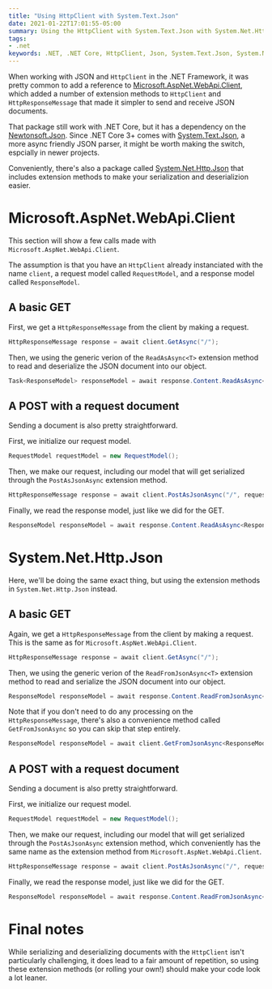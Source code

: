 ```yaml
---
title: "Using HttpClient with System.Text.Json"
date: 2021-01-22T17:01:55-05:00
summary: Using the HttpClient with System.Text.Json with System.Net.Http.Json.
tags:
- .net
keywords: .NET, .NET Core, HttpClient, Json, System.Text.Json, System.Net.Http.Json, Microsoft.AspNet.WebApi.Client
---
```


When working with JSON and `HttpClient` in the .NET Framework, it was pretty common to add a reference to [Microsoft.AspNet.WebApi.Client](https://www.nuget.org/packages/Microsoft.AspNet.WebApi.Client/), which added a number of extension methods to `HttpClient` and `HttpResponseMessage` that made it simpler to send and receive JSON documents.

That package still work with .NET Core, but it has a dependency on the [Newtonsoft.Json](https://www.nuget.org/packages/Newtonsoft.Json/). Since .NET Core 3+ comes with [System.Text.Json](https://docs.microsoft.com/en-us/dotnet/standard/serialization/system-text-json-how-to?pivots=dotnet-5-0), a more async friendly JSON parser, it might be worth making the switch, espcially in newer projects.

Conveniently, there's also a package called [System.Net.Http.Json](https://www.nuget.org/packages/System.Net.Http.Json/) that includes extension methods to make your serialization and deserializion easier.

# Microsoft.AspNet.WebApi.Client

This section will show a few calls made with `Microsoft.AspNet.WebApi.Client`.

The assumption is that you have an `HttpClient` already instanciated with the name `client`, a request model called `RequestModel`, and a response model called `ResponseModel`.

## A basic GET

First, we get a `HttpResponseMessage` from the client by making a request.
```cs
HttpResponseMessage response = await client.GetAsync("/");
```

Then, we using the generic verion of the `ReadAsAsync<T>` extension method to read and deserialize the JSON document into our object.
```cs
Task<ResponseModel> responseModel = await response.Content.ReadAsAsync<ResponseModel>();
```

## A POST with a request document

Sending a document is also pretty straightforward.

First, we initialize our request model.
```cs
RequestModel requestModel = new RequestModel();
```

Then, we make our request, including our model that will get serialized through the `PostAsJsonAsync` extension method.
```cs
HttpResponseMessage response = await client.PostAsJsonAsync("/", requestModel);
```

Finally, we read the response model, just like we did for the GET.
```cs
ResponseModel responseModel = await response.Content.ReadAsAsync<ResponseModel>();
```

# System.Net.Http.Json

Here, we'll be doing the same exact thing, but using the extension methods in `System.Net.Http.Json` instead.

## A basic GET

Again, we get a `HttpResponseMessage` from the client by making a request. This is the same as for `Microsoft.AspNet.WebApi.Client`.
```cs
HttpResponseMessage response = await client.GetAsync("/");
```

Then, we using the generic verion of the `ReadFromJsonAsync<T>` extension method to read and serialize the JSON document into our object.
```cs
ResponseModel responseModel = await response.Content.ReadFromJsonAsync<ResponseModel>();
```

Note that if you don't need to do any processing on the `HttpResponseMessage`, there's also a convenience method called `GetFromJsonAsync` so you can skip that step entirely.
```cs
ResponseModel responseModel = await client.GetFromJsonAsync<ResponseModel>("/");
```

## A POST with a request document

Sending a document is also pretty straightforward.

First, we initialize our request model.
```cs
RequestModel requestModel = new RequestModel();
```

Then, we make our request, including our model that will get serialized through the `PostAsJsonAsync` extension method, which conveniently has the same name as the extension method from `Microsoft.AspNet.WebApi.Client`.
```cs
HttpResponseMessage response = await client.PostAsJsonAsync("/", requestModel);
```

Finally, we read the response model, just like we did for the GET.
```cs
ResponseModel responseModel = await response.Content.ReadFromJsonAsync<ResponseModel>();
```

# Final notes

While serializing and deserializing documents with the `HttpClient` isn't particularly challenging, it does lead to a fair amount of repetition, so using these extension methods (or rolling your own!) should make your code look a lot leaner.